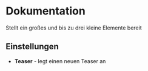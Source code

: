 # Dokumentation

Stellt ein großes und bis zu drei kleine Elemente bereit

## Einstellungen

- **Teaser** - legt einen neuen Teaser an